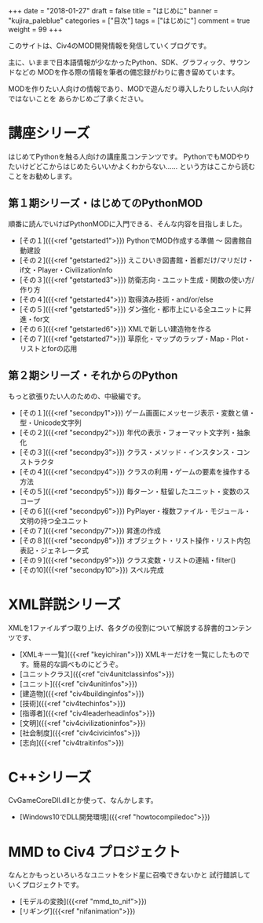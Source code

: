 +++
date = "2018-01-27"
draft = false
title = "はじめに"
banner = "kujira_paleblue"
categories = ["目次"]
tags = ["はじめに"]
comment = true
weight = 99
+++

このサイトは、Civ4のMOD開発情報を発信していくブログです。

主に、いままで日本語情報が少なかったPython、SDK、グラフィック、サウンドなどの
MODを作る際の情報を筆者の備忘録がわりに書き留めています。

MODを作りたい人向けの情報であり、MODで遊んだり導入したりしたい人向けではないことを
あらかじめご了承ください。

# 講座シリーズ
はじめてPythonを触る人向けの講座風コンテンツです。
PythonでもMODやりたいけどどこからはじめたらいいかよくわからない......
という方はここから読むことをお勧めします。

## 第１期シリーズ・はじめてのPythonMOD
順番に読んでいけばPythonMODに入門できる、そんな内容を目指しました。

- [その１]({{<ref "getstarted1">}})
PythonでMOD作成する準備 ～ 図書館自動建設
- [その２]({{<ref "getstarted2">}})
えこひいき図書館・首都だけ/マリだけ・if文・Player・CivilizationInfo
- [その３]({{<ref "getstarted3">}})
防衛志向・ユニット生成・関数の使い方/作り方
- [その４]({{<ref "getstarted4">}})
取得済み技術・and/or/else
- [その５]({{<ref "getstarted5">}})
ダン強化・都市上にいる全ユニットに昇進・for文
- [その６]({{<ref "getstarted6">}})
XMLで新しい建造物を作る
- [その７]({{<ref "getstarted7">}})
草原化・マップのラップ・Map・Plot・リストとforの応用

## 第２期シリーズ・それからのPython
もっと欲張りたい人のための、中級編です。

- [その１]({{<ref "secondpy1">}})
ゲーム画面にメッセージ表示・変数と値・型・Unicode文字列
- [その２]({{<ref "secondpy2">}})
年代の表示・フォーマット文字列・抽象化
- [その３]({{<ref "secondpy3">}})
クラス・メソッド・インスタンス・コンストラクタ
- [その４]({{<ref "secondpy4">}})
クラスの利用・ゲームの要素を操作する方法
- [その５]({{<ref "secondpy5">}})
毎ターン・駐留したユニット・変数のスコープ
- [その６]({{<ref "secondpy6">}})
PyPlayer・複数ファイル・モジュール・文明の持つ全ユニット
- [その７]({{<ref "secondpy7">}})
昇進の作成
- [その８]({{<ref "secondpy8">}})
オブジェクト・リスト操作・リスト内包表記・ジェネレータ式
- [その９]({{<ref "secondpy9">}})
クラス変数・リストの連結・filter()
- [その10]({{<ref "secondpy10">}})
スペル完成

# XML詳説シリーズ
XMLを1ファイルずつ取り上げ、各タグの役割について解説する辞書的コンテンツです、

- [XMLキー一覧]({{<ref "keyichiran">}})
XMLキーだけを一覧にしたものです。簡易的な調べものにどうぞ。
- [ユニットクラス]({{<ref "civ4unitclassinfos">}})
- [ユニット]({{<ref "civ4unitinfos">}})
- [建造物]({{<ref "civ4buildinginfos">}})
- [技術]({{<ref "civ4techinfos">}})
- [指導者]({{<ref "civ4leaderheadinfos">}})
- [文明]({{<ref "civ4civilizationinfos">}})
- [社会制度]({{<ref "civ4civicinfos">}})
- [志向]({{<ref "civ4traitinfos">}})

# C++シリーズ
CvGameCoreDll.dllとか使って、なんかします。

- [Windows10でDLL開発環境]({{<ref "howtocompiledoc">}})

# MMD to Civ4 プロジェクト
なんとかもっといろいろなユニットをシド星に召喚できないかと
試行錯誤していくプロジェクトです。

- [モデルの変換]({{<ref "mmd_to_nif">}})
- [リギング]({{<ref "nifanimation">}})


